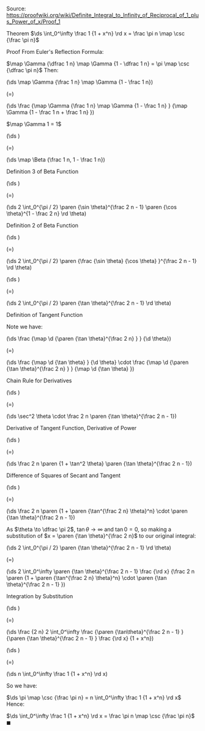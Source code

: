 # 

Source: https://proofwiki.org/wiki/Definite_Integral_to_Infinity_of_Reciprocal_of_1_plus_Power_of_x/Proof_1

Theorem
$\ds \int_0^\infty \frac 1 {1 + x^n} \rd x = \frac \pi n \map \csc {\frac \pi n}$


Proof
From Euler's Reflection Formula:

$\map \Gamma {\dfrac 1 n} \map \Gamma {1 - \dfrac 1 n} = \pi \map \csc {\dfrac \pi n}$
Then: 














\(\ds \map \Gamma {\frac 1 n} \map \Gamma {1 - \frac 1 n}\)

\(=\)







\(\ds \frac {\map \Gamma {\frac 1 n} \map \Gamma {1 - \frac 1 n} } {\map \Gamma {1 - \frac 1 n + \frac 1 n} }\)





$\map \Gamma 1 = 1$














\(\ds \)

\(=\)







\(\ds \map \Beta {\frac 1 n, 1 - \frac 1 n}\)





Definition 3 of Beta Function














\(\ds \)

\(=\)







\(\ds 2 \int_0^{\pi / 2} \paren {\sin \theta}^{\frac 2 n - 1} \paren {\cos \theta}^{1 - \frac 2 n} \rd \theta\)





Definition 2 of Beta Function














\(\ds \)

\(=\)







\(\ds 2 \int_0^{\pi / 2} \paren {\frac {\sin \theta} {\cos \theta} }^{\frac 2 n - 1} \rd \theta\)




















\(\ds \)

\(=\)







\(\ds 2 \int_0^{\pi / 2} \paren {\tan \theta}^{\frac 2 n - 1} \rd \theta\)





Definition of Tangent Function



Note we have: 














\(\ds \frac {\map \d {\paren {\tan \theta}^{\frac 2 n} } } {\d \theta}\)

\(=\)







\(\ds \frac {\map \d {\tan \theta} } {\d \theta} \cdot \frac {\map \d {\paren {\tan \theta}^{\frac 2 n} } } {\map \d {\tan \theta} }\)





Chain Rule for Derivatives














\(\ds \)

\(=\)







\(\ds \sec^2 \theta \cdot \frac 2 n \paren {\tan \theta}^{\frac 2 n - 1}\)





Derivative of Tangent Function, Derivative of Power














\(\ds \)

\(=\)







\(\ds \frac 2 n \paren {1 + \tan^2 \theta} \paren {\tan \theta}^{\frac 2 n - 1}\)





Difference of Squares of Secant and Tangent














\(\ds \)

\(=\)







\(\ds \frac 2 n \paren {1 + \paren {\tan^{\frac 2 n} \theta}^n} \cdot \paren {\tan \theta}^{\frac 2 n - 1}\)









As $\theta \to \dfrac \pi 2$, $\tan \theta \to \infty$ and $\tan 0 = 0$, so making a substitution of $x = \paren {\tan \theta}^{\frac 2 n}$ to our original integral:














\(\ds 2 \int_0^{\pi / 2} \paren {\tan \theta}^{\frac 2 n - 1} \rd \theta\)

\(=\)







\(\ds 2 \int_0^\infty \paren {\tan \theta}^{\frac 2 n - 1} \frac {\rd x} {\frac 2 n \paren {1 + \paren {\tan^{\frac 2 n} \theta}^n} \cdot \paren {\tan \theta}^{\frac 2 n - 1} }\)





Integration by Substitution














\(\ds \)

\(=\)







\(\ds \frac {2 n} 2 \int_0^\infty \frac {\paren {\tan\theta}^{\frac 2 n - 1} } {\paren {\tan \theta}^{\frac 2 n - 1} } \frac {\rd x} {1 + x^n}\)




















\(\ds \)

\(=\)







\(\ds n \int_0^\infty \frac 1 {1 + x^n} \rd x\)









So we have: 

$\ds \pi \map \csc {\frac \pi n} = n \int_0^\infty \frac 1 {1 + x^n} \rd x$
Hence:

$\ds \int_0^\infty \frac 1 {1 + x^n} \rd x = \frac \pi n \map \csc {\frac \pi n}$
$\blacksquare$





